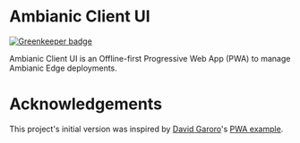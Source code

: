 # Ambianic Client UI

[![Greenkeeper badge](https://badges.greenkeeper.io/ambianic/ambianic-pwa.svg)](https://greenkeeper.io/)

Ambianic Client UI is an Offline-first Progressive Web App (PWA) to manage
Ambianic Edge deployments.

# Acknowledgements

This project's initial version was inspired by
[David Garoro](https://github.com/davidgaroro)'s
[PWA example](https://github.com/davidgaroro/vuetify-todo-pwa).

